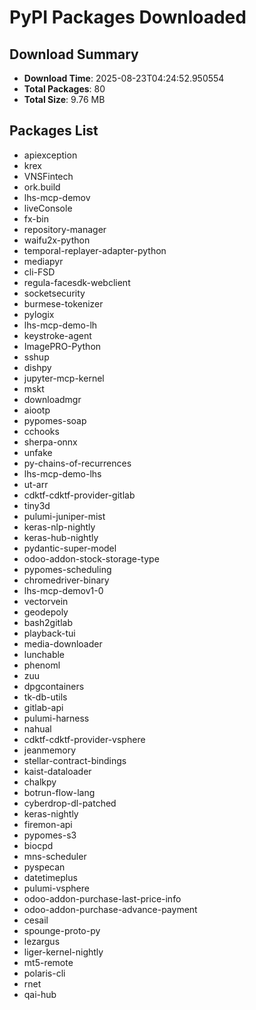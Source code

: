 # PyPI Packages Downloaded

## Download Summary
- **Download Time**: 2025-08-23T04:24:52.950554
- **Total Packages**: 80
- **Total Size**: 9.76 MB

## Packages List
- apiexception
- krex
- VNSFintech
- ork.build
- lhs-mcp-demov
- liveConsole
- fx-bin
- repository-manager
- waifu2x-python
- temporal-replayer-adapter-python
- mediapyr
- cli-FSD
- regula-facesdk-webclient
- socketsecurity
- burmese-tokenizer
- pylogix
- lhs-mcp-demo-lh
- keystroke-agent
- ImagePRO-Python
- sshup
- dishpy
- jupyter-mcp-kernel
- mskt
- downloadmgr
- aiootp
- pypomes-soap
- cchooks
- sherpa-onnx
- unfake
- py-chains-of-recurrences
- lhs-mcp-demo-lhs
- ut-arr
- cdktf-cdktf-provider-gitlab
- tiny3d
- pulumi-juniper-mist
- keras-nlp-nightly
- keras-hub-nightly
- pydantic-super-model
- odoo-addon-stock-storage-type
- pypomes-scheduling
- chromedriver-binary
- lhs-mcp-demov1-0
- vectorvein
- geodepoly
- bash2gitlab
- playback-tui
- media-downloader
- lunchable
- phenoml
- zuu
- dpgcontainers
- tk-db-utils
- gitlab-api
- pulumi-harness
- nahual
- cdktf-cdktf-provider-vsphere
- jeanmemory
- stellar-contract-bindings
- kaist-dataloader
- chalkpy
- botrun-flow-lang
- cyberdrop-dl-patched
- keras-nightly
- firemon-api
- pypomes-s3
- biocpd
- mns-scheduler
- pyspecan
- datetimeplus
- pulumi-vsphere
- odoo-addon-purchase-last-price-info
- odoo-addon-purchase-advance-payment
- cesail
- spounge-proto-py
- lezargus
- liger-kernel-nightly
- mt5-remote
- polaris-cli
- rnet
- qai-hub
